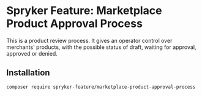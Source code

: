 # Spryker Feature: Marketplace Product Approval Process

This is a product review process. It gives an operator control over merchants' products, with the possible status of draft, waiting for approval, approved or denied.

## Installation

```
composer require spryker-feature/marketplace-product-approval-process
```

